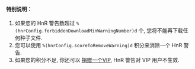 #### 特别说明：

1. 如果您的 HnR 警告数超过 `%(hnrConfig.forbiddenDownloadMinWarningNumber)d` 个, 您将不能再下载任何种子文件.
1. 您可以使用 `%(hnrConfig.scoreToRemoveWarning)d` 积分来消除一个 HnR 警告.
1. 如果您的积分不足, 你还可以 [捐赠一个VIP](/vip/rules), HnR 警告对 VIP 用户不生效.